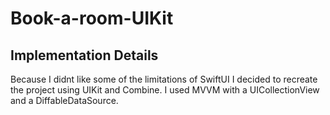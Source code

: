 # Book-a-room-UIKit

## Implementation Details
Because I didnt like some of the limitations of SwiftUI I decided to recreate the project using UIKit and Combine.
I used MVVM with a UICollectionView and a DiffableDataSource. 
